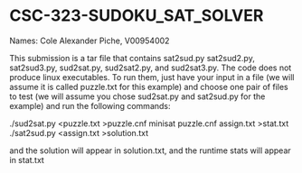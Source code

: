# CSC-323-SUDOKU_SAT_SOLVER

Names:
Cole Alexander Piche, V00954002


This submission is a tar file that contains sat2sud.py sat2sud2.py, sat2sud3.py, sud2sat.py, sud2sat2.py, and sud2sat3.py. The code does not produce linux executables. To run them, just have your input in a file (we will assume it is called puzzle.txt for this example) and choose one pair of files to test (we will assume you chose sud2sat.py and sat2sud.py for the example) and run the following commands:

./sud2sat.py <puzzle.txt >puzzle.cnf
minisat puzzle.cnf assign.txt >stat.txt
./sat2sud.py <assign.txt >solution.txt

and the solution will appear in solution.txt, and the runtime stats will appear in stat.txt